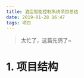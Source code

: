 ```yaml
---
title: 酒店智能控制系统项目总结
date: 2019-01-28 16:47
tags: 项目
---
```

> 太忙了，这篇先鸽了~

<!-- more -->

# 1. 项目结构

